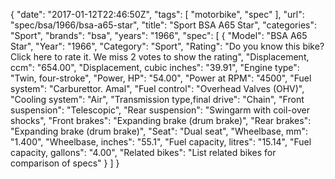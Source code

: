 {
    "date": "2017-01-12T22:46:50Z",
    "tags": [
        "motorbike",
        "spec"
    ],
    "url": "spec\/bsa\/1966\/bsa-a65-star",
    "title": "Sport BSA A65 Star",
    "categories": "Sport",
    "brands": "bsa",
    "years": "1966",
    "spec": [
        {
            "Model": "BSA A65 Star",
            "Year": "1966",
            "Category": "Sport",
            "Rating": "Do you know this bike?Click here to rate it. We miss 2 votes to show the rating",
            "Displacement, ccm": "654.00",
            "Displacement, cubic inches": "39.91",
            "Engine type": "Twin, four-stroke",
            "Power, HP": "54.00",
            "Power at RPM": "4500",
            "Fuel system": "Carburettor. Amal",
            "Fuel control": "Overhead Valves (OHV)",
            "Cooling system": "Air",
            "Transmission type,final drive": "Chain",
            "Front suspension": "Telescopic",
            "Rear suspension": "Swingarm with coil-over shocks",
            "Front brakes": "Expanding brake (drum brake)",
            "Rear brakes": "Expanding brake (drum brake)",
            "Seat": "Dual seat",
            "Wheelbase, mm": "1.400",
            "Wheelbase, inches": "55.1",
            "Fuel capacity, litres": "15.14",
            "Fuel capacity, gallons": "4.00",
            "Related bikes": "List related bikes for comparison of specs"
        }
    ]
}